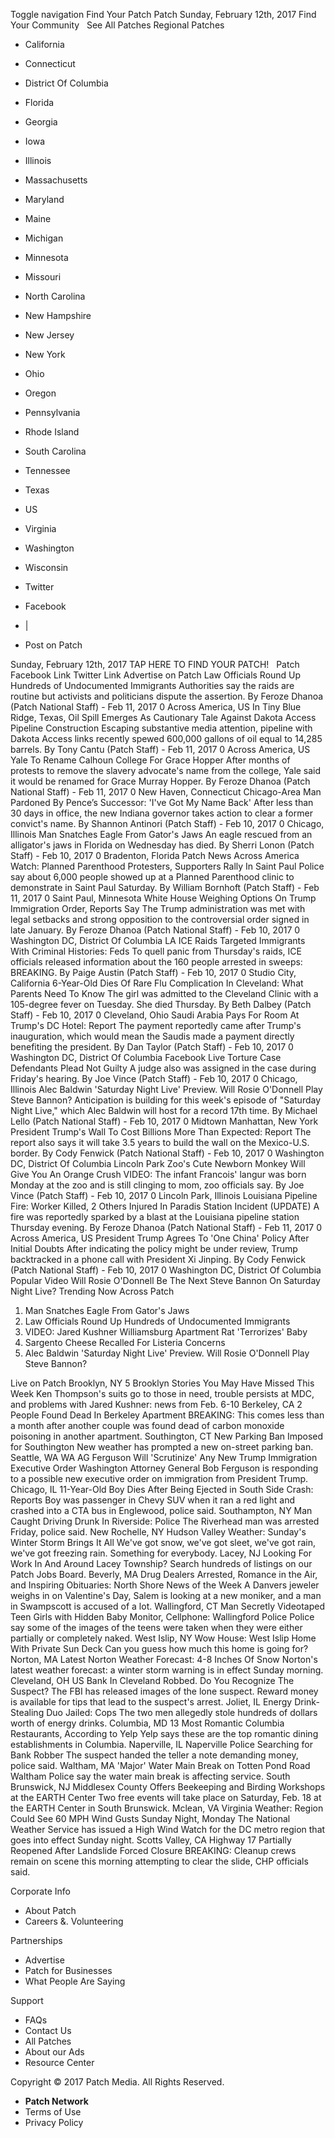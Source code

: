 Toggle navigation Find Your Patch Patch Sunday, February 12th, 2017 Find Your Community   See All Patches Regional Patches

*   California
*   Connecticut
*   District Of Columbia
*   Florida
*   Georgia
*   Iowa
*   Illinois
*   Massachusetts
*   Maryland
*   Maine
*   Michigan
*   Minnesota
*   Missouri
*   North Carolina
*   New Hampshire
*   New Jersey
*   New York
*   Ohio
*   Oregon
*   Pennsylvania
*   Rhode Island
*   South Carolina
*   Tennessee
*   Texas
*   US
*   Virginia
*   Washington
*   Wisconsin

*   Twitter
*   Facebook
*   |
*   Post on Patch

Sunday, February 12th, 2017 TAP HERE TO FIND YOUR PATCH!   Patch Facebook Link Twitter Link Advertise on Patch Law Officials Round Up Hundreds of Undocumented Immigrants Authorities say the raids are routine but activists and politicians dispute the assertion. By Feroze Dhanoa (Patch National Staff) - Feb 11, 2017 0 Across America, US In Tiny Blue Ridge, Texas, Oil Spill Emerges As Cautionary Tale Against Dakota Access Pipeline Construction Escaping substantive media attention, pipeline with Dakota Access links recently spewed 600,000 gallons of oil equal to 14,285 barrels. By Tony Cantu (Patch Staff) - Feb 11, 2017 0 Across America, US Yale To Rename Calhoun College For Grace Hopper After months of protests to remove the slavery advocate's name from the college, Yale said it would be renamed for Grace Murray Hopper. By Feroze Dhanoa (Patch National Staff) - Feb 11, 2017 0 New Haven, Connecticut Chicago-Area Man Pardoned By Pence’s Successor: 'I've Got My Name Back' After less than 30 days in office, the new Indiana governor takes action to clear a former convict's name. By Shannon Antinori (Patch Staff) - Feb 10, 2017 0 Chicago, Illinois Man Snatches Eagle From Gator's Jaws An eagle rescued from an alligator's jaws in Florida on Wednesday has died. By Sherri Lonon (Patch Staff) - Feb 10, 2017 0 Bradenton, Florida Patch News Across America Watch: Planned Parenthood Protesters, Supporters Rally In Saint Paul Police say about 6,000 people showed up at a Planned Parenthood clinic to demonstrate in Saint Paul Saturday. By William Bornhoft (Patch Staff) - Feb 11, 2017 0 Saint Paul, Minnesota White House Weighing Options On Trump Immigration Order, Reports Say The Trump administration was met with legal setbacks and strong opposition to the controversial order signed in late January. By Feroze Dhanoa (Patch National Staff) - Feb 10, 2017 0 Washington DC, District Of Columbia LA ICE Raids Targeted Immigrants With Criminal Histories: Feds To quell panic from Thursday's raids, ICE officials released information about the 160 people arrested in sweeps: BREAKING. By Paige Austin (Patch Staff) - Feb 10, 2017 0 Studio City, California 6-Year-Old Dies Of Rare Flu Complication In Cleveland: What Parents Need To Know The girl was admitted to the Cleveland Clinic with a 105-degree fever on Tuesday. She died Thursday. By Beth Dalbey (Patch Staff) - Feb 10, 2017 0 Cleveland, Ohio Saudi Arabia Pays For Room At Trump's DC Hotel: Report The payment reportedly came after Trump's inauguration, which would mean the Saudis made a payment directly benefiting the president. By Dan Taylor (Patch Staff) - Feb 10, 2017 0 Washington DC, District Of Columbia Facebook Live Torture Case Defendants Plead Not Guilty A judge also was assigned in the case during Friday's hearing. By Joe Vince (Patch Staff) - Feb 10, 2017 0 Chicago, Illinois Alec Baldwin 'Saturday Night Live' Preview. Will Rosie O'Donnell Play Steve Bannon? Anticipation is building for this week's episode of "Saturday Night Live," which Alec Baldwin will host for a record 17th time. By Michael Lello (Patch National Staff) - Feb 10, 2017 0 Midtown Manhattan, New York President Trump's Wall To Cost Billions More Than Expected: Report The report also says it will take 3.5 years to build the wall on the Mexico-U.S. border. By Cody Fenwick (Patch National Staff) - Feb 10, 2017 0 Washington DC, District Of Columbia Lincoln Park Zoo's Cute Newborn Monkey Will Give You An Orange Crush VIDEO: The infant Francois' langur was born Monday at the zoo and is still clinging to mom, zoo officials say. By Joe Vince (Patch Staff) - Feb 10, 2017 0 Lincoln Park, Illinois Louisiana Pipeline Fire: Worker Killed, 2 Others Injured In Paradis Station Incident (UPDATE) A fire was reportedly sparked by a blast at the Louisiana pipeline station Thursday evening. By Feroze Dhanoa (Patch National Staff) - Feb 11, 2017 0 Across America, US President Trump Agrees To 'One China' Policy After Initial Doubts After indicating the policy might be under review, Trump backtracked in a phone call with President Xi Jinping. By Cody Fenwick (Patch National Staff) - Feb 10, 2017 0 Washington DC, District Of Columbia Popular Video Will Rosie O'Donnell Be The Next Steve Bannon On Saturday Night Live? Trending Now Across Patch

1.  Man Snatches Eagle From Gator's Jaws
2.  Law Officials Round Up Hundreds of Undocumented Immigrants
3.  VIDEO: Jared Kushner Williamsburg Apartment Rat 'Terrorizes' Baby
4.  Sargento Cheese Recalled For Listeria Concerns
5.  Alec Baldwin 'Saturday Night Live' Preview. Will Rosie O'Donnell Play Steve Bannon?

Live on Patch Brooklyn, NY 5 Brooklyn Stories You May Have Missed This Week Ken Thompson's suits go to those in need, trouble persists at MDC, and problems with Jared Kushner: news from Feb. 6-10 Berkeley, CA 2 People Found Dead In Berkeley Apartment BREAKING: This comes less than a month after another couple was found dead of carbon monoxide poisoning in another apartment. Southington, CT New Parking Ban Imposed for Southington New weather has prompted a new on-street parking ban. Seattle, WA WA AG Ferguson Will 'Scrutinize' Any New Trump Immigration Executive Order Washington Attorney General Bob Ferguson is responding to a possible new executive order on immigration from President Trump. Chicago, IL 11-Year-Old Boy Dies After Being Ejected in South Side Crash: Reports Boy was passenger in Chevy SUV when it ran a red light and crashed into a CTA bus in Englewood, police said. Southampton, NY Man Caught Driving Drunk In Riverside: Police The Riverhead man was arrested Friday, police said. New Rochelle, NY Hudson Valley Weather: Sunday's Winter Storm Brings It All We've got snow, we've got sleet, we've got rain, we've got freezing rain. Something for everybody. Lacey, NJ Looking For Work In And Around Lacey Township? Search hundreds of listings on our Patch Jobs Board. Beverly, MA Drug Dealers Arrested, Romance in the Air, and Inspiring Obituaries: North Shore News of the Week A Danvers jeweler weighs in on Valentine's Day, Salem is looking at a new moniker, and a man in Swampscott is accused of a lot. Wallingford, CT Man Secretly Videotaped Teen Girls with Hidden Baby Monitor, Cellphone: Wallingford Police Police say some of the images of the teens were taken when they were either partially or completely naked. West Islip, NY Wow House: West Islip Home With Private Sun Deck Can you guess how much this home is going for? Norton, MA Latest Norton Weather Forecast: 4-8 Inches Of Snow Norton's latest weather forecast: a winter storm warning is in effect Sunday morning. Cleveland, OH US Bank In Cleveland Robbed. Do You Recognize The Suspect? The FBI has released images of the lone suspect. Reward money is available for tips that lead to the suspect's arrest. Joliet, IL Energy Drink-Stealing Duo Jailed: Cops The two men allegedly stole hundreds of dollars worth of energy drinks. Columbia, MD 13 Most Romantic Columbia Restaurants, According to Yelp Yelp says these are the top romantic dining establishments in Columbia. Naperville, IL Naperville Police Searching for Bank Robber The suspect handed the teller a note demanding money, police said. Waltham, MA 'Major' Water Main Break on Totten Pond Road Waltham Police say the water main break is affecting service. South Brunswick, NJ Middlesex County Offers Beekeeping and Birding Workshops at the EARTH Center Two free events will take place on Saturday, Feb. 18 at the EARTH Center in South Brunswick. Mclean, VA Virginia Weather: Region Could See 60 MPH Wind Gusts Sunday Night, Monday The National Weather Service has issued a High Wind Watch for the DC metro region that goes into effect Sunday night. Scotts Valley, CA Highway 17 Partially Reopened After Landslide Forced Closure BREAKING: Cleanup crews remain on scene this morning attempting to clear the slide, CHP officials said.

Corporate Info

*   About Patch
*   Careers &. Volunteering

Partnerships

*   Advertise
*   Patch for Businesses
*   What People Are Saying

Support

*   FAQs
*   Contact Us
*   All Patches
*   About our Ads
*   Resource Center

Copyright © 2017 Patch Media. All Rights Reserved.

*   **Patch Network**
*   Terms of Use
*   Privacy Policy